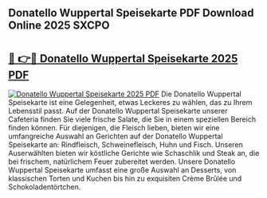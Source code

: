 ## Donatello Wuppertal Speisekarte PDF Download Online 2025 SXCPO

# <h2><a href="http://gc7afi.nevu.top/?p=Donatello+Wuppertal+Speisekarte">🔗 👉🔴 Donatello Wuppertal Speisekarte 2025 PDF</a></h2>

[![Donatello Wuppertal Speisekarte 2025 PDF](https://i.imgur.com/dBaPXMq.png)](http://gc7afi.nevu.top/?p=Donatello+Wuppertal+Speisekarte)
Die Donatello Wuppertal Speisekarte ist eine Gelegenheit, etwas Leckeres zu wählen, das zu Ihrem Lebensstil passt. Auf der Donatello Wuppertal Speisekarte unserer Cafeteria finden Sie viele frische Salate, die Sie in einem speziellen Bereich finden können. Für diejenigen, die Fleisch lieben, bieten wir eine umfangreiche Auswahl an Gerichten auf der Donatello Wuppertal Speisekarte an: Rindfleisch, Schweinefleisch, Huhn und Fisch. Unseren Auserwählten bieten wir köstliche Gerichte wie Schaschlik und Steak an, die bei frischem, natürlichem Feuer zubereitet werden. Unsere Donatello Wuppertal Speisekarte umfasst eine große Auswahl an Desserts, von klassischen Torten und Kuchen bis hin zu exquisiten Crème Brûlée und Schokoladentörtchen.
